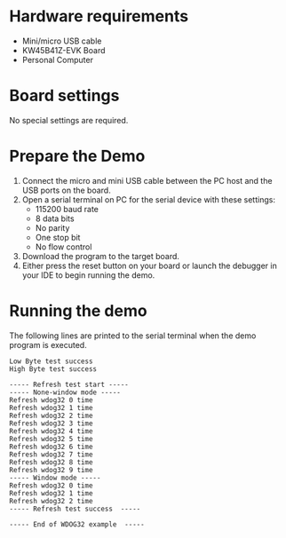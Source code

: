Hardware requirements
=====================
- Mini/micro USB cable
- KW45B41Z-EVK Board
- Personal Computer

Board settings
==============
No special settings are required.

Prepare the Demo
================
1. Connect the micro and mini USB cable between the PC host and the USB ports on the board.
2. Open a serial terminal on PC for the serial device with these settings:
    - 115200 baud rate
    - 8 data bits
    - No parity
    - One stop bit
    - No flow control
3. Download the program to the target board.
4. Either press the reset button on your board or launch the debugger in your IDE to begin running
   the demo.

Running the demo
================
The following lines are printed to the serial terminal when the demo program is executed.
~~~~~~~~~~~~~~~~~~~~~~~~~~~~~~~~~~~~~~~~
Low Byte test success
High Byte test success

----- Refresh test start -----
----- None-window mode -----
Refresh wdog32 0 time
Refresh wdog32 1 time
Refresh wdog32 2 time
Refresh wdog32 3 time
Refresh wdog32 4 time
Refresh wdog32 5 time
Refresh wdog32 6 time
Refresh wdog32 7 time
Refresh wdog32 8 time
Refresh wdog32 9 time
----- Window mode -----
Refresh wdog32 0 time
Refresh wdog32 1 time
Refresh wdog32 2 time
----- Refresh test success  -----

----- End of WDOG32 example  -----
~~~~~~~~~~~~~~~~~~~~~~~~~~~~~~~~~~~~~~~~

